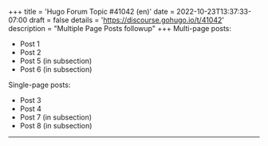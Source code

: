 +++
title = 'Hugo Forum Topic #41042 (en)'
date = 2022-10-23T13:37:33-07:00
draft = false
details = 'https://discourse.gohugo.io/t/41042'
description = "Multiple Page Posts followup"
+++
Multi-page posts:

- Post 1
- Post 2
- Post 5 (in subsection)
- Post 6 (in subsection)

Single-page posts:

- Post 3
- Post 4
- Post 7 (in subsection)
- Post 8 (in subsection)

---
